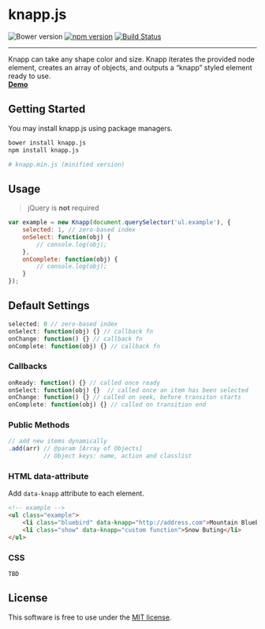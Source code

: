 # knapp.js
![Bower version](https://img.shields.io/bower/v/knapp.js.svg?style=flat)
[![npm version](https://img.shields.io/npm/v/knapp.js.svg?style=flat)](https://www.npmjs.com/package/knapp.js)
[![Build Status](https://travis-ci.org/bcorreia/knapp.js.svg?branch=master)](https://travis-ci.org/bcorreia/knapp.js)

---
Knapp can take any shape color and size. Knapp iterates the provided node element, creates an array of objects, and outputs a “knapp” styled element ready to use.<br />
[**Demo**](http://bcorreia.com/projects/knapp.js/src/demo.html)

## Getting Started
You may install knapp.js using package managers.<br />
```bash
bower install knapp.js
npm install knapp.js

# knapp.min.js (minified version)
```

## Usage
> jQuery is **not** required

```javascript
var example = new Knapp(document.querySelector('ul.example'), {
    selected: 1, // zero-based index
    onSelect: function(obj) {
        // console.log(obj);
    },
    onComplete: function(obj) {
        // console.log(obj);
    }
});
```

## Default Settings
```javascript
selected: 0 // zero-based index
onSelect: function(obj) {} // callback fn
onChange: function() {} // callback fn
onComplete: function(obj) {} // callback fn
```

### Callbacks
```javascript
onReady: function() {} // called once ready
onSelect: function(obj) {}  // called once an item has been selected
onChange: function() {} // called on seek, before transiton starts
onComplete: function(obj) {} // called on transition end
```

### Public Methods
```javascript
// add new items dynamically
.add(arr) // @param [Array of Objects]
          // Object keys: name, action and classlist
```

### HTML data-attribute
Add `data-knapp` attribute to each element.
```html
<!-- example -->
<ul class="example">
    <li class="bluebird" data-knapp="http://address.com">Mountain Bluebird</li>
    <li class="show" data-knapp="custom function">Snow Buting</li>
</ul>
```

### CSS
```
TBD
```

## License
This software is free to use under the [MIT license](https://github.com/bcorreia/knapp.js/blob/master/license.md).
